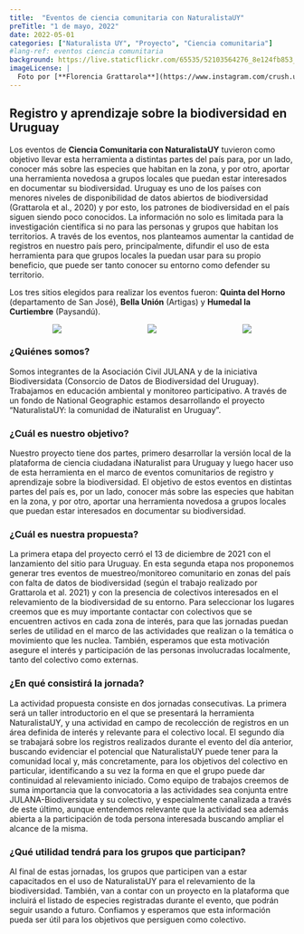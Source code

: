 ```yaml
---
title:  "Eventos de ciencia comunitaria con NaturalistaUY"
preTitle: "1 de mayo, 2022"
date: 2022-05-01
categories: ["Naturalista UY", "Proyecto", "Ciencia comunitaria"]
#lang-ref: eventos ciencia comunitaria
background: https://live.staticflickr.com/65535/52103564276_8e124fb853_k.jpg
imageLicense: |
  Foto por [**Florencia Grattarola**](https://www.instagram.com/crush.uruguay/) en Bella Unión (Artigas)
---
```


## Registro y aprendizaje sobre la biodiversidad en Uruguay

Los eventos de **Ciencia Comunitaria con NaturalistaUY** tuvieron como objetivo llevar esta herramienta a distintas partes del país para, por un lado, conocer más sobre las especies que habitan en la zona, y por otro, aportar una herramienta novedosa a grupos locales que puedan estar interesados en documentar su biodiversidad. Uruguay es uno de los países con menores niveles de disponibilidad de datos abiertos de biodiversidad (Grattarola et al., 2020) y por esto, los patrones de biodiversidad en el país siguen siendo poco conocidos. La información no solo es limitada para la investigación científica si no para las personas y grupos que habitan los territorios. A través de los eventos, nos planteamos aumentar la cantidad de registros en nuestro país pero, principalmente, difundir el uso de esta herramienta para que grupos locales la puedan usar para su propio beneficio, que puede ser tanto conocer su entorno como defender su territorio.

Los tres sitios elegidos para realizar los eventos fueron: **Quinta del Horno** (departamento de San José), **Bella Unión** (Artigas) y **Humedal la Curtiembre** (Paysandú).  

<div id="banner" style="overflow: hidden; display: flex; justify-content:space-around;">
        <div class="" style="max-width: 33%; max-height: 20%;">
            <img src ="https://static.inaturalist.org/wiki_page_attachments/3001-original.png">
        </div>
        <div class="" style="max-width: 33%; max-height: 100%;">
            <img src ="https://static.inaturalist.org/wiki_page_attachments/2999-original.png">
        </div>
        <div class="" style="max-width: 33%; max-height: 20%;">
            <img src ="https://static.inaturalist.org/wiki_page_attachments/3000-original.png">
        </div>
</div>


### ¿Quiénes somos?
Somos integrantes de la Asociación Civil JULANA y de la iniciativa Biodiversidata (Consorcio de Datos de Biodiversidad del Uruguay). Trabajamos en educación ambiental y monitoreo participativo. A través de un fondo de National Geographic estamos desarrollando el proyecto “NaturalistaUY: la comunidad de iNaturalist en Uruguay”.

### ¿Cuál es nuestro objetivo?
Nuestro proyecto tiene dos partes, primero desarrollar la versión local de la plataforma de ciencia ciudadana iNaturalist para Uruguay y luego hacer uso de esta herramienta en el marco de eventos comunitarios de registro y aprendizaje sobre la biodiversidad. El objetivo de estos eventos en distintas partes del país es, por un lado, conocer más sobre las especies que habitan en la zona, y por otro, aportar una herramienta novedosa a grupos locales que puedan estar interesados en documentar su biodiversidad.

### ¿Cuál es nuestra propuesta?
La primera etapa del proyecto cerró el 13 de diciembre de 2021 con el lanzamiento del sitio para Uruguay. En esta segunda etapa nos proponemos generar tres eventos de muestreo/monitoreo comunitario en zonas del país con falta de datos de biodiversidad (según el trabajo realizado por Grattarola et al. 2021) y con la presencia de colectivos interesados en el relevamiento de la biodiversidad de su entorno. Para seleccionar los lugares creemos que es muy importante contactar con colectivos que se encuentren activos en cada zona de interés, para que las jornadas puedan serles de utilidad en el marco de las actividades que realizan o la temática o movimiento que les nuclea. También, esperamos que esta motivación asegure el interés y participación de las personas involucradas localmente, tanto del colectivo como externas.

### ¿En qué consistirá la jornada?
La actividad propuesta consiste en dos jornadas consecutivas. La primera será un taller introductorio en el que se presentará la herramienta NaturalistaUY, y una actividad en campo de recolección de registros en un área definida de interés y relevante para el colectivo local. El segundo día se trabajará sobre los registros realizados durante el evento del día anterior, buscando evidenciar el potencial que NaturalistaUY puede tener para la comunidad local y, más concretamente, para los objetivos del colectivo en particular, identificando a su vez la forma en que el grupo puede dar continuidad al relevamiento iniciado. Como equipo de trabajos creemos de suma importancia que la convocatoria a las actividades sea conjunta entre JULANA-Biodiversidata y su colectivo, y especialmente canalizada a través de este último, aunque entendemos relevante que la actividad sea además abierta a la participación de toda persona interesada buscando ampliar el alcance de la misma.

### ¿Qué utilidad tendrá para los grupos que participan?
Al final de estas jornadas, los grupos que participen van a estar capacitados en el uso de NaturalistaUY para el relevamiento de la biodiversidad. También, van a contar con un proyecto en la plataforma que incluirá el listado de especies registradas durante el evento, que podrán seguir usando a futuro. Confiamos y esperamos que esta información pueda ser útil para los objetivos que persiguen como colectivo.
